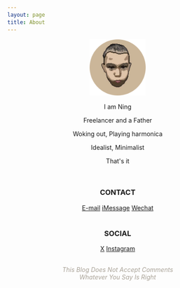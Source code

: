 ```yaml
---
layout: page
title: About
---
```


<center>

<img src="assets/AVA.png" width="128" height="128">

<br>

<p>I am Ning</p>
<p>Freelancer and a Father</p>
<p>Woking out, Playing harmonica</p>
<p>Idealist, Minimalist</p>
<p>That's it</p>

<br>

<p><b><h3>CONTACT</h3></b></p>
<a href="mailto:ningyiqin@gmail.com">E-mail</a>
<a href="iMessage://+8618523795271">iMessage</a>
<a href="Wechat://+iamnyq">Wechat</a>

<br>
<br>

<p><b><h3>SOCIAL</h3></b></p>
<a href="https://x.com/ningyiqin">X</a>
<a href="https://www.instagram.com/ningyiqin/">Instagram</a>
<a href="https://t.me/qinglishec"></a>
<a href="https://discord.gg/T7brNdUNDH"></a>

<br>
<br>

<p><i><font color="#a9a297">This Blog Does Not Accept Comments
<br>Whatever You Say Is Right</font></i></p>
